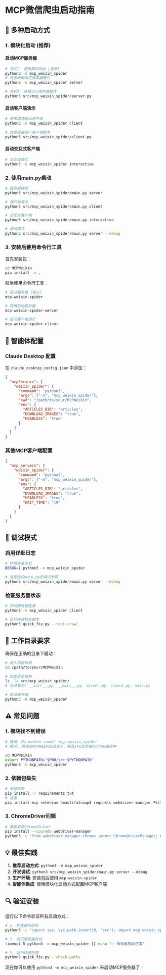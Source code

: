 # MCP微信爬虫启动指南

## 🚀 多种启动方式

### 1. 模块化启动 (推荐)

#### 启动MCP服务器
```bash
# 方式1: 使用模块启动 (推荐)
python3 -m mcp_weixin_spider
# 或者明确指定服务器模式
python3 -m mcp_weixin_spider server

# 方式2: 直接运行服务器脚本
python3 src/mcp_weixin_spider/server.py
```

#### 启动客户端演示
```bash
# 使用模块启动客户端
python3 -m mcp_weixin_spider client

# 或者直接运行客户端脚本
python3 src/mcp_weixin_spider/client.py
```

#### 启动交互式客户端
```bash
# 交互式模式
python3 -m mcp_weixin_spider interactive
```

### 2. 使用main.py启动

```bash
# 服务器模式
python3 src/mcp_weixin_spider/main.py server

# 客户端演示
python3 src/mcp_weixin_spider/main.py client

# 交互式客户端
python3 src/mcp_weixin_spider/main.py interactive

# 调试模式
python3 src/mcp_weixin_spider/main.py server --debug
```

### 3. 安装后使用命令行工具

首先安装包：
```bash
cd MCPWeiXin
pip install -e .
```

然后使用命令行工具：
```bash
# 启动服务器 (默认)
mcp-weixin-spider

# 明确启动服务器
mcp-weixin-spider-server

# 启动客户端演示
mcp-weixin-spider-client
```

## 🔧 智能体配置

### Claude Desktop 配置

在 `claude_desktop_config.json` 中添加：

```json
{
  "mcpServers": {
    "weixin_spider": {
      "command": "python3",
      "args": ["-m", "mcp_weixin_spider"],
      "cwd": "/path/to/your/MCPWeiXin",
      "env": {
        "ARTICLES_DIR": "articles",
        "DOWNLOAD_IMAGES": "true",
        "HEADLESS": "true"
      }
    }
  }
}
```

### 其他MCP客户端配置

```json
{
  "mcp_servers": {
    "weixin_spider": {
      "command": "python3",
      "args": ["-m", "mcp_weixin_spider"],
      "env": {
        "ARTICLES_DIR": "articles",
        "DOWNLOAD_IMAGES": "true",
        "HEADLESS": "true",
        "WAIT_TIME": "10"
      }
    }
  }
}
```

## 🐛 调试模式

### 启用详细日志

```bash
# 环境变量方式
DEBUG=1 python3 -m mcp_weixin_spider

# 或者使用main.py的调试参数
python3 src/mcp_weixin_spider/main.py server --debug
```

### 检查服务器状态

```bash
# 测试服务器连接
python3 -m mcp_weixin_spider client

# 运行快速修复脚本
python3 quick_fix.py --test-crawl
```

## 📁 工作目录要求

确保在正确的目录下启动：

```bash
# 进入项目目录
cd /path/to/your/MCPWeiXin

# 检查目录结构
ls -la src/mcp_weixin_spider/
# 应该看到: __init__.py, __main__.py, server.py, client.py, main.py

# 启动服务器
python3 -m mcp_weixin_spider
```

## ⚠️ 常见问题

### 1. 模块找不到错误

```bash
# 错误: No module named 'mcp_weixin_spider'
# 解决: 确保在MCPWeiXin目录下，并且src目录在Python路径中

cd MCPWeiXin
export PYTHONPATH="$PWD/src:$PYTHONPATH"
python3 -m mcp_weixin_spider
```

### 2. 依赖包缺失

```bash
# 安装依赖
pip install -r requirements.txt
# 或者
pip install mcp selenium beautifulsoup4 requests webdriver-manager Pillow lxml
```

### 3. ChromeDriver问题

```bash
# 重新安装ChromeDriver
pip install --upgrade webdriver-manager
python3 -c "from webdriver_manager.chrome import ChromeDriverManager; ChromeDriverManager().install()"
```

## 💡 最佳实践

1. **推荐启动方式**: `python3 -m mcp_weixin_spider`
2. **开发调试**: `python3 src/mcp_weixin_spider/main.py server --debug`
3. **生产环境**: 安装包后使用 `mcp-weixin-spider`
4. **智能体集成**: 使用模块化启动方式配置MCP客户端

## 🔍 验证安装

运行以下命令验证所有启动方式：

```bash
# 1. 检查模块结构
python3 -c "import sys; sys.path.insert(0, 'src'); import mcp_weixin_spider; print('✅ 模块导入成功')"

# 2. 测试服务器启动
timeout 5 python3 -m mcp_weixin_spider || echo "✅ 服务器启动正常"

# 3. 运行快速检查
python3 quick_fix.py --check-paths
```

现在你可以使用 `python3 -m mcp_weixin_spider` 来启动MCP服务器了！